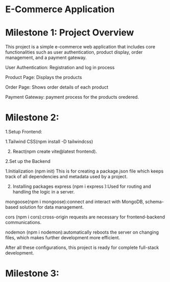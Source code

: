 # E-Commerce Application

# Milestone 1: Project Overview

This project is a simple e-commerce web application that includes core functionalities such as user authentication, product display, order management, and a payment gateway.

User Authentication:
Registration and log in process

Product Page:
Displays the products

Order Page:
Shows order details of each product

Payment Gateway:
payment process for the products oredered.

# Milestone 2:
1.Setup Frontend:

1.Tailwind CSS(npm install -D tailwindcss)

2. React(npm create vite@latest frontend).

2.Set up the Backend

1.Initialization (npm init)
This is for creating a package.json file which keeps track of all dependencies and metadata used by a project.

2. Installing packages
express (npm i express ):Used for routing and handling the logic in a server.

mongoose(npm i mongoose):connect and interact with MongoDB, schema-based solution for data management.

cors (npm i cors):cross-origin requests are necessary for frontend-backend communications.

nodemon (npm i nodemon):automatically reboots the server on changing files, which makes further development more efficient.

After all these configurations, this project is ready for complete full-stack development.

# Milestone 3:
